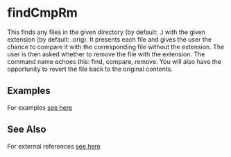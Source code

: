 <!-- Created by mkdoc DO NOT EDIT. -->

# findCmpRm

This finds any files in the given directory (by default: .) with the given
extension (by default: .orig). It presents each file and gives the user the
chance to compare it with the corresponding file without the extension. The user
is then asked whether to remove the file with the extension. The command name
echoes this: find, compare, remove. You will also have the opportunity to revert
the file back to the original contents.





## Examples
For examples [see here](_findCmpRm.EXAMPLES.md)


## See Also
For external references [see here](_findCmpRm.REFERENCES.md)

